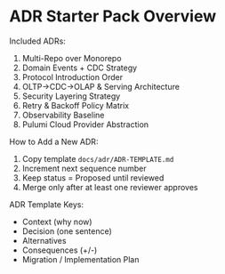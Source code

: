 # ADR Starter Pack Overview

Included ADRs:
1. Multi-Repo over Monorepo
2. Domain Events + CDC Strategy
3. Protocol Introduction Order
4. OLTP→CDC→OLAP & Serving Architecture
5. Security Layering Strategy
6. Retry & Backoff Policy Matrix
7. Observability Baseline
8. Pulumi Cloud Provider Abstraction

How to Add a New ADR:
1. Copy template `docs/adr/ADR-TEMPLATE.md`
2. Increment next sequence number
3. Keep status = Proposed until reviewed
4. Merge only after at least one reviewer approves

ADR Template Keys:
- Context (why now)
- Decision (one sentence)
- Alternatives
- Consequences (+/-)
- Migration / Implementation Plan
